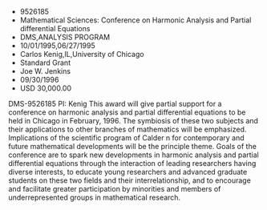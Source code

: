 
* 9526185
* Mathematical Sciences: Conference on Harmonic Analysis and Partial differential Equations
* DMS,ANALYSIS PROGRAM
* 10/01/1995,06/27/1995
* Carlos Kenig,IL,University of Chicago
* Standard Grant
* Joe W. Jenkins
* 09/30/1996
* USD 30,000.00

DMS-9526185 PI: Kenig This award will give partial support for a conference on
harmonic analysis and partial differential equations to be held in Chicago in
February, 1996. The symbiosis of these two subjects and their applications to
other branches of mathematics will be emphasized. Implications of the scientific
program of Calder n for contemporary and future mathematical developments will
be the principle theme. Goals of the conference are to spark new developments in
harmonic analysis and partial differential equations through the interaction of
leading researchers having diverse interests, to educate young researchers and
advanced graduate students on these two fields and their interrelationship, and
to encourage and facilitate greater participation by minorities and members of
underrepresented groups in mathematical research.
